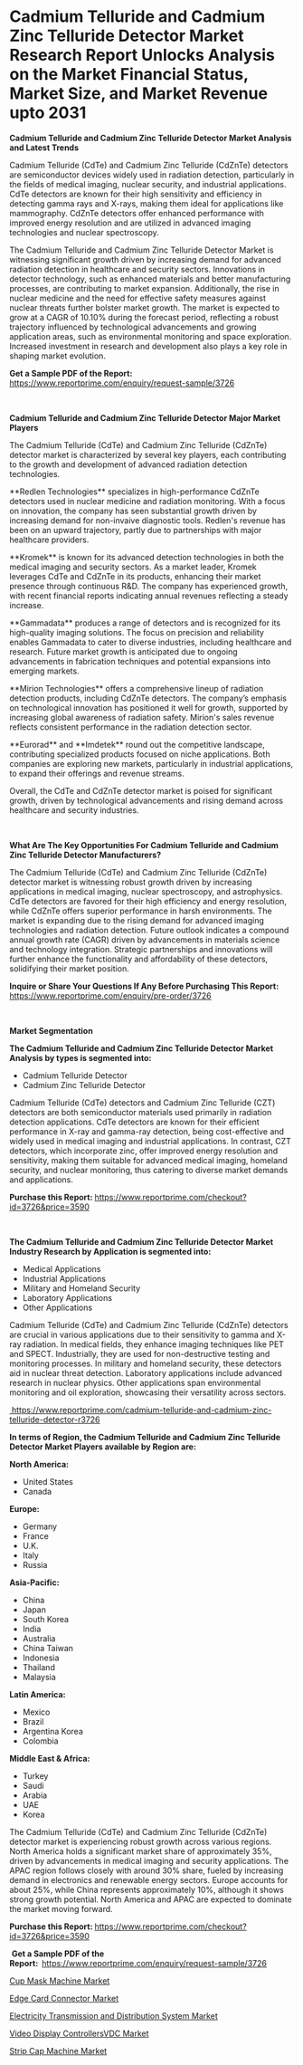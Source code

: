<p><h1>Cadmium Telluride and Cadmium Zinc Telluride Detector Market Research Report Unlocks Analysis on the Market Financial Status, Market Size, and Market Revenue upto 2031</h1></p><p><strong>Cadmium Telluride and Cadmium Zinc Telluride Detector Market Analysis and Latest Trends</strong></p>
<p><p>Cadmium Telluride (CdTe) and Cadmium Zinc Telluride (CdZnTe) detectors are semiconductor devices widely used in radiation detection, particularly in the fields of medical imaging, nuclear security, and industrial applications. CdTe detectors are known for their high sensitivity and efficiency in detecting gamma rays and X-rays, making them ideal for applications like mammography. CdZnTe detectors offer enhanced performance with improved energy resolution and are utilized in advanced imaging technologies and nuclear spectroscopy.</p><p>The Cadmium Telluride and Cadmium Zinc Telluride Detector Market is witnessing significant growth driven by increasing demand for advanced radiation detection in healthcare and security sectors. Innovations in detector technology, such as enhanced materials and better manufacturing processes, are contributing to market expansion. Additionally, the rise in nuclear medicine and the need for effective safety measures against nuclear threats further bolster market growth. The market is expected to grow at a CAGR of 10.10% during the forecast period, reflecting a robust trajectory influenced by technological advancements and growing application areas, such as environmental monitoring and space exploration. Increased investment in research and development also plays a key role in shaping market evolution.</p></p>
<p><strong>Get a Sample PDF of the Report:&nbsp;</strong> <a href="https://www.reportprime.com/enquiry/request-sample/3726">https://www.reportprime.com/enquiry/request-sample/3726</a></p>
<p>&nbsp;</p>
<p><strong>Cadmium Telluride and Cadmium Zinc Telluride Detector Major Market Players</strong></p>
<p><p>The Cadmium Telluride (CdTe) and Cadmium Zinc Telluride (CdZnTe) detector market is characterized by several key players, each contributing to the growth and development of advanced radiation detection technologies.</p><p>**Redlen Technologies** specializes in high-performance CdZnTe detectors used in nuclear medicine and radiation monitoring. With a focus on innovation, the company has seen substantial growth driven by increasing demand for non-invaive diagnostic tools. Redlen's revenue has been on an upward trajectory, partly due to partnerships with major healthcare providers.</p><p>**Kromek** is known for its advanced detection technologies in both the medical imaging and security sectors. As a market leader, Kromek leverages CdTe and CdZnTe in its products, enhancing their market presence through continuous R&D. The company has experienced growth, with recent financial reports indicating annual revenues reflecting a steady increase.</p><p>**Gammadata** produces a range of detectors and is recognized for its high-quality imaging solutions. The focus on precision and reliability enables Gammadata to cater to diverse industries, including healthcare and research. Future market growth is anticipated due to ongoing advancements in fabrication techniques and potential expansions into emerging markets.</p><p>**Mirion Technologies** offers a comprehensive lineup of radiation detection products, including CdZnTe detectors. The company’s emphasis on technological innovation has positioned it well for growth, supported by increasing global awareness of radiation safety. Mirion's sales revenue reflects consistent performance in the radiation detection sector.</p><p>**Eurorad** and **Imdetek** round out the competitive landscape, contributing specialized products focused on niche applications. Both companies are exploring new markets, particularly in industrial applications, to expand their offerings and revenue streams.</p><p>Overall, the CdTe and CdZnTe detector market is poised for significant growth, driven by technological advancements and rising demand across healthcare and security industries.</p></p>
<p>&nbsp;</p>
<p><strong>What Are The Key Opportunities For Cadmium Telluride and Cadmium Zinc Telluride Detector Manufacturers?</strong></p>
<p><p>The Cadmium Telluride (CdTe) and Cadmium Zinc Telluride (CdZnTe) detector market is witnessing robust growth driven by increasing applications in medical imaging, nuclear spectroscopy, and astrophysics. CdTe detectors are favored for their high efficiency and energy resolution, while CdZnTe offers superior performance in harsh environments. The market is expanding due to the rising demand for advanced imaging technologies and radiation detection. Future outlook indicates a compound annual growth rate (CAGR) driven by advancements in materials science and technology integration. Strategic partnerships and innovations will further enhance the functionality and affordability of these detectors, solidifying their market position.</p></p>
<p><strong>Inquire or Share Your Questions If Any Before Purchasing This Report:</strong> <a href="https://www.reportprime.com/enquiry/pre-order/3726">https://www.reportprime.com/enquiry/pre-order/3726</a></p>
<p>&nbsp;</p>
<p><strong>Market Segmentation</strong></p>
<p><strong>The Cadmium Telluride and Cadmium Zinc Telluride Detector Market Analysis by types is segmented into:</strong></p>
<p><ul><li>Cadmium Telluride Detector</li><li>Cadmium Zinc Telluride Detector</li></ul></p>
<p><p>Cadmium Telluride (CdTe) detectors and Cadmium Zinc Telluride (CZT) detectors are both semiconductor materials used primarily in radiation detection applications. CdTe detectors are known for their efficient performance in X-ray and gamma-ray detection, being cost-effective and widely used in medical imaging and industrial applications. In contrast, CZT detectors, which incorporate zinc, offer improved energy resolution and sensitivity, making them suitable for advanced medical imaging, homeland security, and nuclear monitoring, thus catering to diverse market demands and applications.</p></p>
<p><strong>Purchase this Report:&nbsp;</strong><a href="https://www.reportprime.com/checkout?id=3726&price=3590">https://www.reportprime.com/checkout?id=3726&price=3590</a></p>
<p>&nbsp;</p>
<p><strong>The Cadmium Telluride and Cadmium Zinc Telluride Detector Market Industry Research by Application is segmented into:</strong></p>
<p><ul><li>Medical Applications</li><li>Industrial Applications</li><li>Military and Homeland Security</li><li>Laboratory Applications</li><li>Other Applications</li></ul></p>
<p><p>Cadmium Telluride (CdTe) and Cadmium Zinc Telluride (CdZnTe) detectors are crucial in various applications due to their sensitivity to gamma and X-ray radiation. In medical fields, they enhance imaging techniques like PET and SPECT. Industrially, they are used for non-destructive testing and monitoring processes. In military and homeland security, these detectors aid in nuclear threat detection. Laboratory applications include advanced research in nuclear physics. Other applications span environmental monitoring and oil exploration, showcasing their versatility across sectors.</p></p>
<p><a href="https://www.reportprime.com/cadmium-telluride-and-cadmium-zinc-telluride-detector-r3726">&nbsp;https://www.reportprime.com/cadmium-telluride-and-cadmium-zinc-telluride-detector-r3726</a></p>
<p><strong>In terms of Region, the Cadmium Telluride and Cadmium Zinc Telluride Detector Market Players available by Region are:</strong></p>
<p>
    <p> <strong> North America: </strong>
        <ul>
            <li>United States</li>
            <li>Canada</li>
        </ul>
        </p> 
    <p> <strong> Europe: </strong>
        <ul>
            <li>Germany</li>
            <li>France</li>
            <li>U.K.</li>
            <li>Italy</li>
            <li>Russia</li>
        </ul>
        </p> 
    <p> <strong> Asia-Pacific: </strong>
        <ul>
            <li>China</li>
            <li>Japan</li>
            <li>South Korea</li>
            <li>India</li>
            <li>Australia</li>
            <li>China Taiwan</li>
            <li>Indonesia</li>
            <li>Thailand</li>
            <li>Malaysia</li>
        </ul>
        </p> 
    <p> <strong> Latin America: </strong>
        <ul>
            <li>Mexico</li>
            <li>Brazil</li>
            <li>Argentina Korea</li>
            <li>Colombia</li>
        </ul>
        </p> 
    <p> <strong> Middle East & Africa: </strong>
        <ul>
            <li>Turkey</li>
            <li>Saudi</li>
            <li>Arabia</li>
            <li>UAE</li>
            <li>Korea</li>
        </ul>
    </p>
    </p>
<p><p>The Cadmium Telluride (CdTe) and Cadmium Zinc Telluride (CdZnTe) detector market is experiencing robust growth across various regions. North America holds a significant market share of approximately 35%, driven by advancements in medical imaging and security applications. The APAC region follows closely with around 30% share, fueled by increasing demand in electronics and renewable energy sectors. Europe accounts for about 25%, while China represents approximately 10%, although it shows strong growth potential. North America and APAC are expected to dominate the market moving forward.</p></p>
<p><strong>Purchase this Report: </strong><a href="https://www.reportprime.com/checkout?id=3726&price=3590">https://www.reportprime.com/checkout?id=3726&price=3590</a></p>
<p>&nbsp;<strong>Get a Sample PDF of the Report:&nbsp;&nbsp;</strong><a href="https://www.reportprime.com/enquiry/request-sample/3726">https://www.reportprime.com/enquiry/request-sample/3726</a></p>
<p><strong></strong></p>
<p><p><a href="https://issuu.com/reportprime-2/docs/cup-mask-machine-market-size-2030.p_986bb45145e7b2">Cup Mask Machine Market</a></p><p><a href="https://github.com/FosterFahey91/Market-Research-Report-List-1/blob/main/edge-card-connector-market.md">Edge Card Connector Market</a></p><p><a href="https://www.linkedin.com/pulse/how-regional-global-trends-shaping-electricity-transmission-stfse?trackingId=8PK%2ByppFRw6lZELzkjUIMw%3D%3D">Electricity Transmission and Distribution System Market</a></p><p><a href="https://github.com/Rekhakhatun65/Market-Research-Report-List-1/blob/main/video-display-controllersvdc-market.md">Video Display ControllersVDC Market</a></p><p><a href="https://issuu.com/reportprime-2/docs/strip-cap-machine-market-size-2030._27c75b61f31e28">Strip Cap Machine Market</a></p></p>